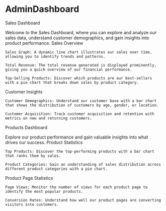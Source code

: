 # AdminDashboard




Sales Dashboard

Welcome to the Sales Dashboard, where you can explore and analyze our sales data, understand customer demographics, and gain insights into product performance.
Sales Overview

    Sales Graph: A dynamic line chart illustrates our sales over time, allowing you to identify trends and patterns.

    Total Revenue: The total revenue generated is displayed prominently, giving you a quick overview of our financial performance.

    Top-Selling Products: Discover which products are our best-sellers with a pie chart that breaks down sales by product category.

Customer Insights

    Customer Demographics: Understand our customer base with a bar chart that shows the distribution of customers by age, gender, or location.

    Customer Acquisition: Track customer acquisition and retention with metrics on new and returning customers.

Products Dashboard

Explore our product performance and gain valuable insights into what drives our success.
Product Statistics

    Top Products: Discover the top-performing products with a bar chart that ranks them by sales.

    Product Categories: Gain an understanding of sales distribution across different product categories with a pie chart.

Product Page Statistics

    Page Views: Monitor the number of views for each product page to identify the most popular products.

    Conversion Rates: Understand how well our product pages are converting visitors into customers.
